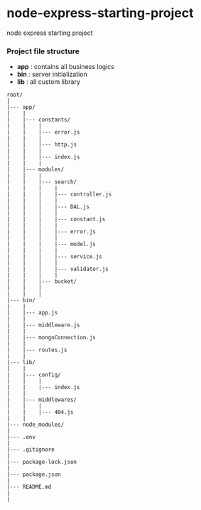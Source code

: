 # node-express-starting-project
node express starting project  

### Project file structure
 - **app** : contains all business logics
 - **bin** : server initialization
 - **lib** : all custom library

```
root/
|
|--- app/
|    |
|    |--- constants/
|    |    |
|    |    |--- error.js
|    |    |
|    |    |--- http.js
|    |    |
|    |    |--- index.js
|    |    | 
|    |--- modules/
|    |    |
|    |    |--- search/
|    |    |    |
|    |    |    |--- controller.js
|    |    |    |
|    |    |    |--- DAL.js
|    |    |    |     
|    |    |    |--- constant.js
|    |    |    |
|    |    |    |--- error.js
|    |    |    |
|    |    |    |--- model.js
|    |    |    |
|    |    |    |--- service.js
|    |    |    |
|    |    |    |--- validator.js
|    |    |    |
|    |    |--- bucket/
|    |    |
|    |    | 
|--- bin/
|    |
|    |--- app.js
|    |
|    |--- middleware.js
|    |
|    |--- mongoConnection.js
|    | 
|    |--- routes.js
|    |  
|--- lib/
|    |
|    |--- config/
|    |    |
|    |    |--- index.js 
|    |
|    |--- middlewares/
|    |    |
|    |    |--- 404.js 
|    | 
|--- node_modules/
|
|--- .env
|
|--- .gitignore
|
|--- package-lock.json
|
|--- package.json
|
|--- README.md
|
|
```

